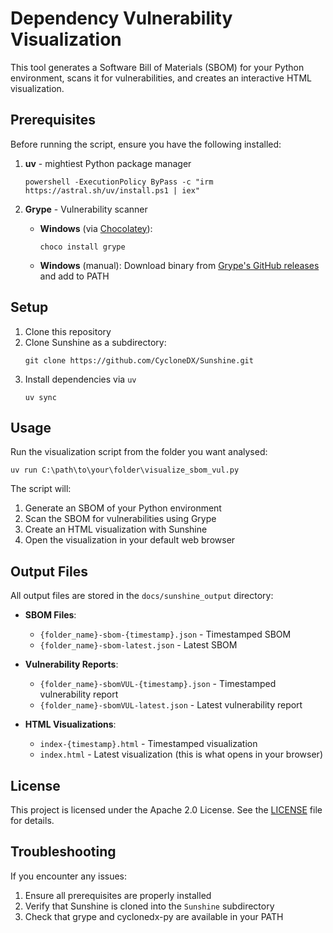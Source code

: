 # Dependency Vulnerability Visualization

This tool generates a Software Bill of Materials (SBOM) for your Python environment, scans it for vulnerabilities, and creates an interactive HTML visualization.

## Prerequisites

Before running the script, ensure you have the following installed:

1. **uv** - mightiest Python package manager
    ```
    powershell -ExecutionPolicy ByPass -c "irm https://astral.sh/uv/install.ps1 | iex"
    ```
    
2. **Grype** - Vulnerability scanner
   - **Windows** (via [Chocolatey](https://chocolatey.org/)):
     ```
     choco install grype
     ```
   - **Windows** (manual): Download binary from [Grype's GitHub releases](https://github.com/anchore/grype/releases) and add to PATH
   
## Setup

1. Clone this repository
2. Clone Sunshine as a subdirectory:
   ```
   git clone https://github.com/CycloneDX/Sunshine.git
   ```
3. Install dependencies via `uv`
    ```
    uv sync
    ```

## Usage

Run the visualization script from the folder you want analysed:

```
uv run C:\path\to\your\folder\visualize_sbom_vul.py
```

The script will:
1. Generate an SBOM of your Python environment
2. Scan the SBOM for vulnerabilities using Grype
3. Create an HTML visualization with Sunshine
4. Open the visualization in your default web browser

## Output Files

All output files are stored in the `docs/sunshine_output` directory:

- **SBOM Files**:
  - `{folder_name}-sbom-{timestamp}.json` - Timestamped SBOM
  - `{folder_name}-sbom-latest.json` - Latest SBOM

- **Vulnerability Reports**:
  - `{folder_name}-sbomVUL-{timestamp}.json` - Timestamped vulnerability report
  - `{folder_name}-sbomVUL-latest.json` - Latest vulnerability report

- **HTML Visualizations**:
  - `index-{timestamp}.html` - Timestamped visualization
  - `index.html` - Latest visualization (this is what opens in your browser)

## License

This project is licensed under the Apache 2.0 License. See the [LICENSE](LICENSE) file for details.

## Troubleshooting

If you encounter any issues:

1. Ensure all prerequisites are properly installed
2. Verify that Sunshine is cloned into the `Sunshine` subdirectory
3. Check that grype and cyclonedx-py are available in your PATH
